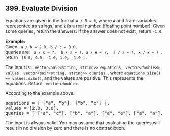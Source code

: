 ## 399. Evaluate Division

<p>
Equations are given in the format <code>A / B = k</code>, where  <code>A</code> and <code>B</code> are variables represented as strings, and <code>k</code> is a real number (floating point number). Given some queries, return the answers. If the answer does not exist, return <code>-1.0</code>.
</p>
<p><b>Example:</b><br/>
Given <code> a / b = 2.0, b / c = 3.0.</code> <br/>queries are: <code> a / c = ?,  b / a = ?, a / e = ?,  a / a = ?, x / x = ? .</code> <br/>return <code> [6.0, 0.5, -1.0, 1.0, -1.0 ].</code>
</p>
<p>
The input is: <code> vector&lt;pair&lt;string, string&gt;&gt; equations, vector&lt;double&gt;&amp; values, vector&lt;pair&lt;string, string&gt;&gt; queries </code>, where <code>equations.size() == values.size()</code>, and the values are positive. This represents the equations. Return <code> vector&lt;double&gt;</code>.
</p>

<p>According to the example above:
<pre>equations = [ ["a", "b"], ["b", "c"] ],
values = [2.0, 3.0],
queries = [ ["a", "c"], ["b", "a"], ["a", "e"], ["a", "a"], ["x", "x"] ]. </pre>
</p>

<p>
The input is always valid. You may assume that evaluating the queries will result in no division by zero and there is no contradiction.
</p>